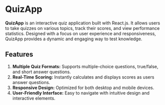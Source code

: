 # QuizApp
<b>QuizApp</b> is an interactive quiz application built with React.js. It allows users to take quizzes on various topics, track their scores, and view performance statistics. Designed with a focus on user experience and responsiveness, QuizApp provides a dynamic and engaging way to test knowledge.
## Features
  <ol>
    <li><b>Multiple Quiz Formats:</b> Supports multiple-choice questions, true/false, and short answer questions.</li>
    <li><b>Real-Time Scoring:</b> Instantly calculates and displays scores as users answer questions.</li>
    <li><b>Responsive Design:</b> Optimized for both desktop and mobile devices.</li>
    <li><b>User-Friendly Interface:</b> Easy to navigate with intuitive design and interactive elements.</li>
  </ol>
